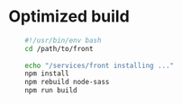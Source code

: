 # Optimized build
```bash
    #!/usr/bin/env bash
    cd /path/to/front
    
    echo "/services/front installing ..."
    npm install
    npm rebuild node-sass
    npm run build
```